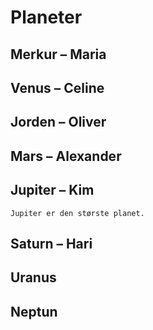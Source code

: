 # Planeter

## Merkur – Maria

## Venus – Celine

## Jorden – Oliver

## Mars – Alexander

## Jupiter – Kim
    Jupiter er den største planet.
## Saturn – Hari

## Uranus

## Neptun
